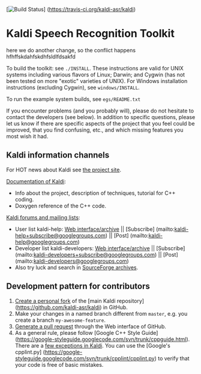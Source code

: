 [![Build Status](https://travis-ci.org/kaldi-asr/kaldi.svg?branch=master)]
(https://travis-ci.org/kaldi-asr/kaldi)

Kaldi Speech Recognition Toolkit
================================

here we do another change, so the conflict happens
hfhffskdahfskdhfsldlfdsakfd

To build the toolkit: see `./INSTALL`.  These instructions are valid for UNIX
systems including various flavors of Linux; Darwin; and Cygwin (has not been
tested on more "exotic" varieties of UNIX).  For Windows installation
instructions (excluding Cygwin), see `windows/INSTALL`.

To run the example system builds, see `egs/README.txt`

If you encounter problems (and you probably will), please do not hesitate to
contact the developers (see below). In addition to specific questions, please
let us know if there are specific aspects of the project that you feel could be
improved, that you find confusing, etc., and which missing features you most
wish it had.

Kaldi information channels
--------------------------

For HOT news about Kaldi see [the project site](http://kaldi-asr.org/).

[Documentation of Kaldi](http://kaldi-asr.org/doc/):
- Info about the project, description of techniques, tutorial for C++ coding.
- Doxygen reference of the C++ code.

[Kaldi forums and mailing lists](http://kaldi-asr.org/forums.html):
- User list kaldi-help:
    [Web interface/archive](https://groups.google.com/forum/#!forum/kaldi-help) ||
    [Subscribe] (mailto:kaldi-help+subscribe@googlegroups.com) ||
    [Post] (mailto:kaldi-help@googlegroups.com)
- Developer list kaldi-developers:
    [Web interface/archive](https://groups.google.com/forum/#!forum/kaldi-developers) ||
    [Subscribe] (mailto:kaldi-developers+subscribe@googlegroups.com) ||
    [Post] (mailto:kaldi-developers@googlegroups.com)
- Also try luck and search in [SourceForge archives](https://sourceforge.net/p/kaldi/discussion/).

Development pattern for contributors
------------------------------------

1. [Create a personal fork](https://help.github.com/articles/fork-a-repo/)
   of the [main Kaldi repository] (https://github.com/kaldi-asr/kaldi) in GitHub.
2. Make your changes in a named branch different from `master`, e.g. you create
   a branch `my-awesome-feature`.
3. [Generate a pull request](https://help.github.com/articles/creating-a-pull-request/)
   through the Web interface of GitHub.
4. As a general rule, please follow [Google C++ Style Guide]
   (https://google-styleguide.googlecode.com/svn/trunk/cppguide.html).
   There are a [few exceptions in Kaldi](http://kaldi-asr.org/doc/style.html).
   You can use the [Google's cpplint.py]
   (https://google-styleguide.googlecode.com/svn/trunk/cpplint/cpplint.py)
   to verify that your code is free of basic mistakes.
